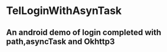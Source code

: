 # TelLoginWithAsynTask
<h2 >An android demo of login completed with path,asyncTask and Okhttp3 </h2>
